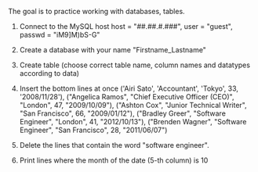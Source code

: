 The goal is to practice working with databases, tables.

1. Connect to the MySQL host
     host = "##.##.#.###",
     user = "guest",
     passwd = "iM9]M)bS-G"

2. Create a database with your name "Firstname_Lastname"

3. Create table (choose correct table name, column names and datatypes according to data)

4. Insert the bottom lines at once
('Airi Sato', 'Accountant', 'Tokyo', 33, '2008/11/28'),
("Angelica Ramos", "Chief Executive Officer (CEO)", "London", 47, "2009/10/09"),
("Ashton Cox", "Junior Technical Writer", "San Francisco", 66, "2009/01/12"),
("Bradley Greer", "Software Engineer", "London", 41, "2012/10/13"),
("Brenden Wagner", "Software Engineer", "San Francisco", 28, "2011/06/07")

5. Delete the lines that contain the word "software engineer".

6. Print lines where the month of the date (5-th column) is 10
